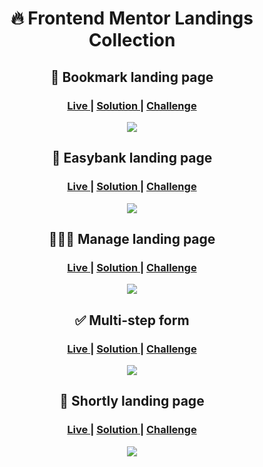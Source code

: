 <h1 align="center">🔥 Frontend Mentor Landings Collection</h1>

<h2 align="center">📘 Bookmark landing page</h2>
<div align="center">
  <h3>
    <a href="https://bookmark-fe-mentor.netlify.app/" color="white">
      Live
    </a>
    <span> | </span>
    <a href="https://github.com/JaneMoroz/frontend-mentor-landings/tree/main/bookmark">
      Solution
    </a>
   <span> | </span>
    <a href="https://www.frontendmentor.io/challenges/bookmark-landing-page-5d0b588a9edda32581d29158">
      Challenge
    </a>
  </h3>
</div>
<div align="center"><img src="https://res.cloudinary.com/dz209s6jk/image/upload/f_auto,q_auto,w_700/Challenges/nmfs59ofpjizo6knhpsr.jpg"></img></div>

<h2 align="center">🏦 Easybank landing page</h2>
<div align="center">
  <h3>
    <a href="https://easybank-fe-mentor.netlify.app" color="white">
      Live
    </a>
    <span> | </span>
    <a href="https://github.com/JaneMoroz/frontend-mentor-landings/tree/main/easybank">
      Solution
    </a>
   <span> | </span>
    <a href="https://www.frontendmentor.io/challenges/easybank-landing-page-WaUhkoDN">
      Challenge
    </a>
  </h3>
</div>

<div align="center"><img src="https://res.cloudinary.com/dz209s6jk/image/upload/f_auto,q_auto,w_700/Challenges/yezt1f56cfp2njnakpbo.jpg"></img></div>

<h2 align="center">👩🏻‍💻 Manage landing page</h2>
<div align="center">
  <h3>
    <a href="https://manage-fe-mentor.netlify.app" color="white">
      Live
    </a>
    <span> | </span>
    <a href="https://github.com/JaneMoroz/frontend-mentor-landings/tree/main/manage">
      Solution
    </a>
   <span> | </span>
    <a href="https://www.frontendmentor.io/challenges/manage-landing-page-SLXqC6P5">
      Challenge
    </a>
  </h3>
</div>

<div align="center"><img src="https://res.cloudinary.com/dz209s6jk/image/upload/f_auto,q_auto,w_700/Challenges/qkpgcsmter7tah2sjdij.jpg"></img></div>

<h2 align="center">✅ Multi-step form</h2>
<div align="center">
  <h3>
    <a href="https://multi-step-fe-mentor.netlify.app/" color="white">
      Live
    </a>
    <span> | </span>
    <a href="https://github.com/JaneMoroz/frontend-mentor-landings/tree/main/multi-step-form">
      Solution
    </a>
   <span> | </span>
    <a href="https://www.frontendmentor.io/challenges/multistep-form-YVAnSdqQBJ">
      Challenge
    </a>
  </h3>
</div>

<div align="center"><img src="https://res.cloudinary.com/dz209s6jk/image/upload/f_auto,q_auto,w_700/Challenges/rpukzb7s5qrktafsam6s.jpg"></img></div>

<h2 align="center">🔹 Shortly landing page</h1>
<div align="center">
  <h3>
    <a href="https://shortly-fe-mentor.netlify.app" color="white">
      Live
    </a>
    <span> | </span>
    <a href="https://github.com/JaneMoroz/frontend-mentor-landings/tree/main/shortly">
      Solution
    </a>
   <span> | </span>
    <a href="https://www.frontendmentor.io/challenges/url-shortening-api-landing-page-2ce3ob-G">
      Challenge
    </a>
  </h3>
</div>

<div align="center"><img src="https://res.cloudinary.com/dz209s6jk/image/upload/f_auto,q_auto,w_700/Challenges/erg4fyzl3bu0r4kwcvvq.jpg"></img></div>
